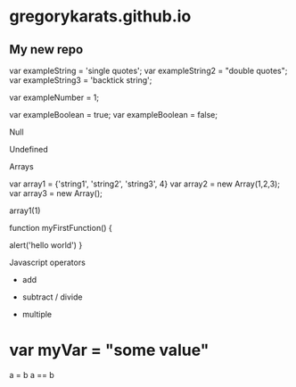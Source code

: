 # gregorykarats.github.io


## My new repo

var exampleString = 'single quotes';
var exampleString2 = "double quotes";
var exampleString3 = 'backtick string';

var exampleNumber = 1;

var exampleBoolean = true;
var exampleBoolean = false;

Null

Undefined 

Arrays 

var array1 = {'string1', 'string2', 'string3', 4}
var array2 = new Array(1,2,3);
var array3 = new Array();

array1(1)

function myFirstFunction() {

alert('hello world')
}
	
Javascript operators

+ add
- subtract
/ divide
* multiple

var myVar = "some value"
==

a = b
a == b

